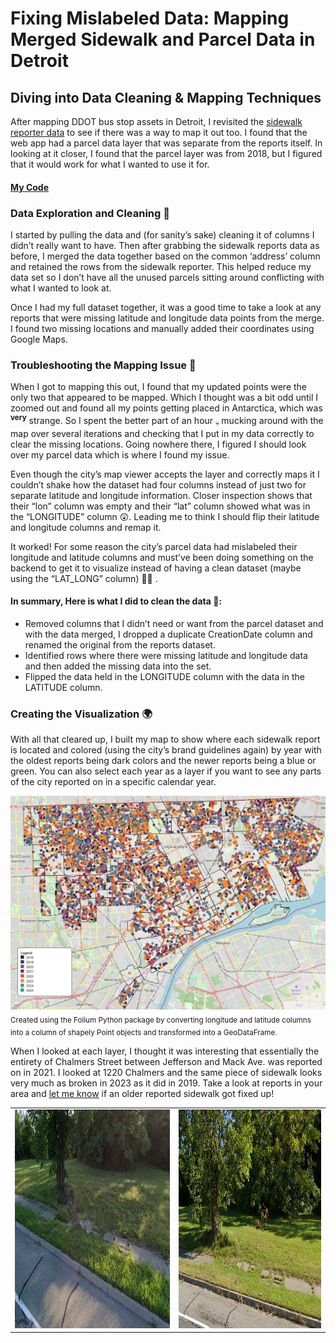 # Fixing Mislabeled Data: Mapping Merged Sidewalk and Parcel Data in Detroit
## Diving into Data Cleaning & Mapping Techniques

After mapping DDOT bus stop assets in Detroit, I revisited the [sidewalk reporter data](https://tedtansley.github.io/2025/01/14/detroit-sidewalk-reporter-system.html) to see if there was a way to map it out too. I found that the web app had a parcel data layer that was separate from the reports itself. In looking at it closer, I found that the parcel layer was from 2018, but I figured that it would work for what I wanted to use it for. 
#### [My Code](https://colab.research.google.com/drive/1RiHIodWmKHmtqKIoRPfPOGN9EIpkhJBx?usp=sharing)
### Data Exploration and Cleaning 🧹
I started by pulling the data and (for sanity’s sake) cleaning it of columns I didn’t really want to have. Then after grabbing the sidewalk reports data as before, I merged the data together based on the common ‘address’ column and retained the rows from the sidewalk reporter. This helped reduce my data set so I don’t have all the unused parcels sitting around conflicting with what I wanted to look at. 

Once I had my full dataset together, it was a good time to take a look at any reports that were missing latitude and longitude data points from the merge. I found two missing locations and manually added their coordinates using Google Maps.
### Troubleshooting the Mapping Issue 🐞
When I got to mapping this out, I found that my updated points were the only two that appeared to be mapped. Which I thought was a bit odd until I zoomed out and found all my points getting placed in Antarctica, which was <sup>**very**</sup> strange. So I spent the better part of an hour <sub>:skull: </sub> mucking around with the map over several iterations and checking that I put in my data correctly to clear the missing locations. Going nowhere there, I figured I should look over my parcel data which is where I found my issue. 

Even though the city’s map viewer accepts the layer and correctly maps it I couldn’t shake how the dataset had four columns instead of just two for separate latitude and longitude information. Closer inspection shows that their “lon” column was empty and their “lat” column showed what was in the “LONGITUDE” column 😲. Leading me to think I should flip their latitude and longitude columns and remap it. 

It worked! For some reason the city’s parcel data had mislabeled their longitude and latitude columns and must’ve been doing something on the backend to get it to visualize instead of having a clean dataset (maybe using the “LAT_LONG” column) 🤷‍♂️ .

#### In summary, Here is what I did to clean the data 😤:

- Removed columns that I didn’t need or want from the parcel dataset and with the data merged, I dropped a duplicate CreationDate column and renamed the original from the reports dataset. 
- Identified rows where there were missing latitude and longitude data and then added the missing data into the set. 
- Flipped the data held in the LONGITUDE column with the data in the LATITUDE column.

### Creating the Visualization 🌍 	
With all that cleared up, I built my map to show where each sidewalk report is located and colored (using the city’s brand guidelines again) by year with the oldest reports being dark colors and the newer reports being a blue or green. You can also select each year as a layer if you want to see any parts of the city reported on in a specific calendar year. 

[![Map of sidewalk repair requests in Detroit](/images/map-of-detroit-sidewalk-repair-requests.PNG)](https://tedtansley.github.io/assets/detroit_sidewalk_reporter_mapped_by_year.html)
<sub>Created using the Folium Python package by converting longitude and latitude columns into a column of shapely Point objects and transformed into a GeoDataFrame. </sub>

When I looked at each layer, I thought it was interesting that essentially the entirety of Chalmers Street between Jefferson and Mack Ave. was reported on in 2021. I looked at 1220 Chalmers and the same piece of sidewalk looks very much as broken in 2023 as it did in 2019. Take a look at reports in your area and [let me know](https://tedtansley.github.io/about.html) if an older reported sidewalk got fixed up!

<table align="center">
  <tr>
    <td style="text-align: center; vertical-align: middle;">
      <img alt="August 2019 sidewalk" src="/images/august-2019-chalmers-sidewalk.PNG" style="height: 350px; width: auto;">
    </td>
    <td style="text-align: center; vertical-align: middle;">
      <img alt="September 2023 sidewalk" src="/images/september-2023-chalmers-sidewalk.PNG" style="height: 350px; width: auto;">
    </td>
  </tr>
</table>


